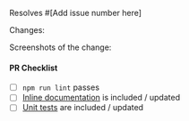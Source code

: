 <!--
  Thank you for contributing! Please use this pull request (PR) template.


 In the description field of this PR, include "resolves #XXXX" tagging the issue you are fixing. If this PR addresses the issue but doesn't completely resolve it (ie the issue should remain open after your PR is merged), write "addresses #XXXX".-->
Resolves #[Add issue number here]

 Changes:
<!-- Add here what changes were made in this pull request and if possible provide links showcasing the changes. -->


 Screenshots of the change:
<!-- If applicable, add screenshots depicting the changes. -->

#### PR Checklist
<!--
  To check any option, replace the "[ ]" with a "[x]". Be sure to check out how it looks in the Preview tab! Feel free to remove any portion of the template that is not relevant for your issue.
-->

- [ ] `npm run lint` passes
- [ ] [Inline documentation] is included / updated
- [ ] [Unit tests] are included / updated

[Inline documentation]: https://github.com/processing/p5.js/blob/master/contributor_docs/inline_documentation.md
[Unit tests]: https://github.com/processing/p5.js/tree/master/contributor_docs#unit-tests
